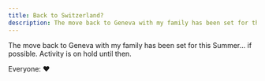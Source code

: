 ```yaml
---
title: Back to Switzerland?
description: The move back to Geneva with my family has been set for this Summer… if possible.
---
```


The move back to Geneva with my family has been set for this Summer… if possible. Activity is on hold until then.

Everyone: ❤️
